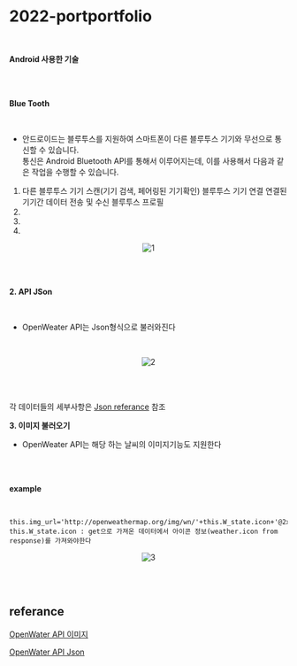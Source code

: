 # 2022-portportfolio
<br>

**Android 사용한 기술**

<br>
<br>

**Blue Tooth**

<br>

* 안드로이드는 블루투스를 지원하여 스마트폰이 다른 블루투스 기기와 무선으로 통신할 수 있습니다.<br>
  통신은 Android Bluetooth API를 통해서 이루어지는데, 이를 사용해서 다음과 같은 작업을 수행할 수 있습니다.<br>

1. 다른 블루투스 기기 스캔(기기 검색, 페어링된 기기확인)
블루투스 기기 연결
연결된 기기간 데이터 전송 및 수신
블루투스 프로필
2.
3.
4.

<div align=center>

![1](https://user-images.githubusercontent.com/73435598/206702608-a79e0cd0-1e9d-4cc0-bcb1-c81ae77b74fa.png)

</div>

<br>
<br>

**2. API JSon**

<br>

* OpenWeater API는 Json형식으로 불러와진다

<br>

<div align=center>

![2](https://user-images.githubusercontent.com/73435598/206702756-5f68614b-d0e5-478e-9387-5422cadaae72.png)

</div>

<br>
<br>

각 데이터들의 세부사항은 [Json referance](https://openweathermap.org/weather-data) 참조

**3. 이미지 불러오기**

* OpenWeater API는 해당 하는 날씨의 이미지기능도 지원한다

<br>
<br>

**example**

<br>

```
this.img_url='http://openweathermap.org/img/wn/'+this.W_state.icon+'@2x.png';
this.W_state.icon : get으로 가져온 데이터에서 아이콘 정보(weather.icon from response)를 가져와야한다
```

<div align=center>

![3](https://user-images.githubusercontent.com/73435598/206703196-96a1bc01-9872-4283-9918-9c2d91ac85df.png)

</div>

<br>
<br>

## referance

[OpenWater API 이미지](https://openweathermap.org/weather-conditions)<br>

[OpenWater API Json](https://openweathermap.org/weather-data)<br>
